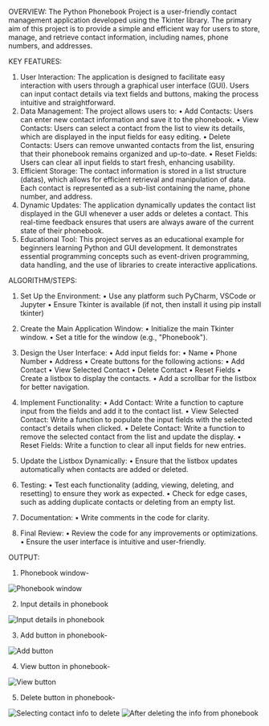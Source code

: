 OVERVIEW:
The Python Phonebook Project is a user-friendly contact management application developed using the Tkinter library. The primary aim of this project is to provide a simple and efficient way for users to store, manage, and retrieve contact information, including names, phone numbers, and addresses.

KEY FEATURES: 
1.	User Interaction: The application is designed to facilitate easy interaction with users through a graphical user interface (GUI). Users can input contact details via text fields and buttons, making the process intuitive and straightforward.
2.	Data Management: The project allows users to:
•	Add Contacts: Users can enter new contact information and save it to the phonebook.
•	View Contacts: Users can select a contact from the list to view its details, which are displayed in the input fields for easy editing.
•	Delete Contacts: Users can remove unwanted contacts from the list, ensuring that their phonebook remains organized and up-to-date.
•	Reset Fields: Users can clear all input fields to start fresh, enhancing usability.
3.	Efficient Storage: The contact information is stored in a list structure (datas), which allows for efficient retrieval and manipulation of data. Each contact is represented as a sub-list containing the name, phone number, and address.
4.	Dynamic Updates: The application dynamically updates the contact list displayed in the GUI whenever a user adds or deletes a contact. This real-time feedback ensures that users are always aware of the current state of their phonebook.
5.	Educational Tool: This project serves as an educational example for beginners learning Python and GUI development. It demonstrates essential programming concepts such as event-driven programming, data handling, and the use of libraries to create interactive applications.


ALGORITHM/STEPS:
1.	Set Up the Environment:
•	Use any platform such PyCharm, VSCode or Jupyter
•	Ensure Tkinter is available (if not, then install it using pip install tkinter)

2.	Create the Main Application Window:
•	Initialize the main Tkinter window.
•	Set a title for the window (e.g., "Phonebook").

3.	Design the User Interface:
•	Add input fields for:
•	Name
•	Phone Number
•	Address
•	Create buttons for the following actions:
•	Add Contact
•	View Selected Contact
•	Delete Contact
•	Reset Fields
•	Create a listbox to display the contacts.
•	Add a scrollbar for the listbox for better navigation.

4.	Implement Functionality:
•	Add Contact:
Write a function to capture input from the fields and add it to the contact list.
•	View Selected Contact:
Write a function to populate the input fields with the selected contact's details when clicked.
•	Delete Contact:
Write a function to remove the selected contact from the list and update the display.
•	Reset Fields:
Write a function to clear all input fields for new entries.

5.	Update the Listbox Dynamically:
•	Ensure that the listbox updates automatically when contacts are added or deleted.

6.	Testing:
•	Test each functionality (adding, viewing, deleting, and resetting) to ensure they work as expected.
•	Check for edge cases, such as adding duplicate contacts or deleting from an empty list.

7.	Documentation:
•	Write comments in the code for clarity.

8.	Final Review:
•	Review the code for any improvements or optimizations.
•	Ensure the user interface is intuitive and user-friendly.

OUTPUT:
1. Phonebook window-

   
![Phonebook window](Phonebook_window.png)


2. Input details in phonebook


![Input details in phonebook](input_details.png)



3. Add button in phonebook-


![Add button](Add_button.png)


4. View button in phonebook-


![View button](View_button.png)


5. Delete button in phonebook-


![Selecting contact info to delete](delete_button.png)
![After deleting the info from phonebook](after_deleting.png)



